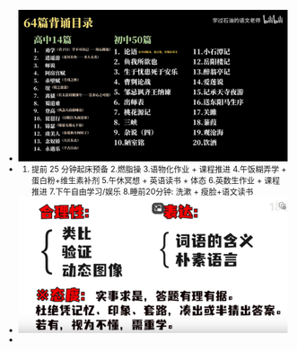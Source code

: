 - ![语文默写？究竟背多少篇！古诗文背诵？篇目梳理！【语文大合集03】 - 默写篇目 @00-39.29 1706629112672.png](../assets/语文默写？究竟背多少篇！古诗文背诵？篇目梳理！【语文大合集03】_-_默写篇目_@00-39.29_1706629112672_1706841864202_0.png)
- 1. 提前 25 分钟起床预备
  2.燃脂操
  3.语物化作业 + 课程推进
  4.午饭糊弄学 + 蛋白粉+维生素补剂
  5.午休冥想 + 英语读书 + 体态
  6.英数生作业 + 课程推进
  7.下午自由学习/娱乐
  8.睡前20分钟: 洗漱 + 瘦脸+语文读书
- ![image.png](../assets/image_1706869463582_0.png)
-